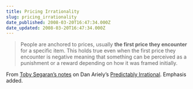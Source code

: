 ```yaml
---
title: Pricing Irrationality
slug: pricing_irrationality
date_published: 2008-03-20T16:47:34.000Z
date_updated: 2008-03-20T16:47:34.000Z
---
```


> People are anchored to prices, usually **the first price they encounter** for a specific item. This holds true even when the first price they encounter is negative meaning that something can be perceived as a punishment or a reward depending on how it was framed initially.

From [Toby Segaran’s notes](http://blog.kiwitobes.com/?p=49) on Dan Ariely’s [Predictably Irrational](http://www.amazon.com/exec/obidos/ASIN/006135323X/2020-20/). Emphasis added.
